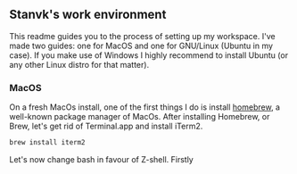 ## Stanvk's work environment ##

This readme guides you to the process of setting up my workspace.
I've made two guides: one for MacOS and one for GNU/Linux (Ubuntu in my case). If you make use of Windows I highly recommend to install Ubuntu (or any other Linux distro for that matter).

### MacOS ###
On a fresh MacOs install, one of the first things I do is install [homebrew]('https://brew.sh'), a well-known package manager of MacOs.
After installing Homebrew, or Brew, let's get rid of Terminal.app and install iTerm2.
```bash
brew install iterm2
```

Let's now change bash in favour of Z-shell. Firstly 
```bash

```
